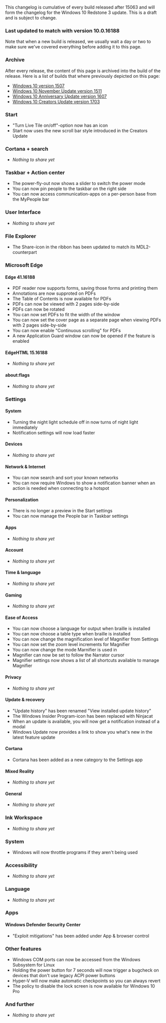This changelog is cumulative of every build released after 15063 and will form the changelog for the Windows 10 Redstone 3 update. This is a draft and is subject to change.

### Last updated to match with version 10.0.16188
Note that when a new build is released, we usually wait a day or two to make sure we've covered everything before adding it to this page.

### Archive
After every release, the content of this page is archived into the build of the release. Here is a list of builds that where previously depicted on this page:

- [Windows 10 version 1507](http://changewindows.org/build/10240/pc)
- [Windows 10 November Update version 1511](http://changewindows.org/build/10586/pc)
- [Windows 10 Anniversary Update version 1607](http://changewindows.org/build/14393/pc)
- [Windows 10 Creators Update version 1703](http://changewindows.org/build/15063/pc)

### Start
- "Turn Live Tile on/off"-option now has an icon
- Start now uses the new scroll bar style introduced in the Creators Update

### Cortana + search
- _Nothing to share yet_

### Taskbar + Action center
- The power-fly-out now shows a slider to switch the power mode
- You can now pin people to the taskbar on the right side
- You can now access communication-apps on a per-person base from the MyPeople bar

### User Interface
- _Nothing to share yet_

### File Explorer
- The Share-icon in the ribbon has been updated to match its MDL2-counterpart

### Microsoft Edge
#### Edge 41.16188
- PDF reader now supports forms, saving those forms and printing them
- Annotations are now supproted on PDFs
- The Table of Contents is now available for PDFs
- PDFs can now be viewed with 2 pages side-by-side
- PDFs can now be rotated
- You can now set PDFs to fit the width of the window
- You can now set the cover page as a separate page when viewing PDFs with 2 pages side-by-side
- You can now enable "Continuous scrolling" for PDFs
- A new Application Guard window can now be opened if the feature is enabled

#### EdgeHTML 15.16188
- _Nothing to share yet_

#### about:flags
- _Nothing to share yet_

### Settings
#### System
- Turning the night light schedule off in now turns of night light immediately
- Notification settings will now load faster

#### Devices
- _Nothing to share yet_

#### Network & Internet
- You can now search and sort your known networks
- You can now require Windows to show a notification banner when an action is needed when connecting to a hotspot

#### Personalization
- There is no longer a preview in the Start settings
- You can now manage the People bar in Taskbar settings

#### Apps
- _Nothing to share yet_

#### Account
- _Nothing to share yet_

#### Time & language
- _Nothing to share yet_

#### Gaming
- _Nothing to share yet_

#### Ease of Access
- You can now choose a language for output when braille is installed
- You can now choose a table type when braille is installed
- You can now change the magnification level of Magnifier from Settings
- You can now set the zoom level increments for Magnifier
- You can now change the mode Marnifier is used in
- Magnifier can now be set to follow the Narrator cursor
- Magnifier settings now shows a list of all shortcuts available to manage Magnifier

#### Privacy
- _Nothing to share yet_

#### Update & recovery
- "Update history" has been renamed "View installed update history"
- The Windows Insider Program-icon has been replaced with Ninjacat
- When an update is available, you will now get a notification instead of a modal
- Windows Update now provides a link to show you what's new in the latest feature update

#### Cortana
- Cortana has been added as a new category to the Settings app

#### Mixed Reality
- _Nothing to share yet_

#### General
- _Nothing to share yet_

### Ink Workspace
- _Nothing to share yet_

### System
- Windows will now throttle programs if they aren't being used

### Accessibility
- _Nothing to share yet_

### Language
- _Nothing to share yet_

### Apps
#### Windows Defender Security Center
- "Exploit mitigations" has been added under App & browser control

### Other features
- Windows COM ports can now be accessed from the Windows Subsystem for Linux
- Holding the power button for 7 seconds will now trigger a bugcheck on devices that don't use legacy ACPI power buttons
- Hyper-V will now make automatic checkpoints so you can always revert
- The policy to disable the lock screen is now available for Windows 10 Pro

### And further
- _Nothing to share yet_
